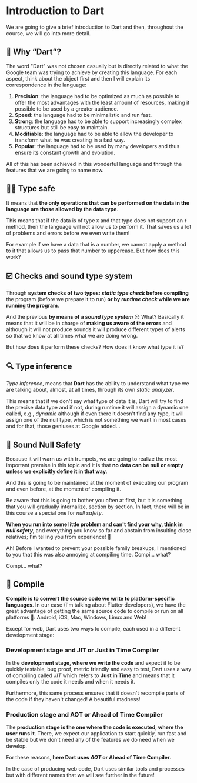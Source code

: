 # Introduction to Dart

We are going to give a brief introduction to Dart and then, throughout the course, we will go into more detail.

## 🎯 Why “Dart”?

The word "Dart" was not chosen casually but is directly related to what the Google team was trying to achieve by creating this language. For each aspect, think about the object first and then I will explain its correspondence in the language:

1. __Precision__: the language had to be optimized as much as possible to offer the most advantages with the least amount of resources, making it possible to be used by a greater audience.
2. __Speed__: the language had to be minimalistic and run fast.
3. __Strong__: the language had to be able to support increasingly complex structures but still be easy to maintain.
4. __Modifiable__: the language had to be able to allow the developer to transform what he was creating in a fast way.
5. __Popular__: the language had to be used by many developers and thus ensure its constant growth and evolution.

All of this has been achieved in this wonderful language and through the features that we are going to name now.

## 👮🏽 Type safe

It means that __the only operations that can be performed on the data in the language are those allowed by the data type__.

This means that if the data is of type `X` and that type does not support an `f` method, then the language will not allow us to perform it. That saves us a lot of problems and errors before we even write them!

For example if we have a data that is a number, we cannot apply a method to it that allows us to pass that number to uppercase.
But how does this work?

## ☑️ Checks and sound type system

Through __system checks of two types: _static type check_ before compiling__ the program (before we prepare it to run) __or by _runtime check_ while we are running the program__.

And the previous __by means of a _sound type system___ 😒 What? Basically it means that it will be in charge of __making us aware of the errors__ and although it will not produce sounds it will produce different types of alerts so that we know at all times what we are doing wrong.

But how does it perform these checks? How does it know what type it is?

## 🔍 Type inference

_Type inference_, means that __Dart__ has the ability to understand what type we are talking about, almost, at all times, through its own _static analyzer_.

This means that if we don't say what type of data it is, Dart will try to find the precise data type and if not, during runtime it will assign a dynamic one called, e.g., _dynamic_ although if even there it doesn't find any type, it will assign one of the null type, which is not something we want in most cases and for that, those geniuses at Google added...

## 📢 Sound Null Safety

Because it will warn us with trumpets, we are going to realize the most important premise in this topic and it is that __no data can be null or empty unless we explicitly define it in that way__.

And this is going to be maintained at the moment of executing our program and even before, at the moment of compiling it.

Be aware that this is going to bother you often at first, but it is something that you will gradually internalize, section by section. In fact, there will be in this course a special one for _null safety_.

__When you run into some little problem and can't find your why, think in _null safety___, and everything you know so far and abstain from insulting close relatives; I'm telling you from experience! 🤣

Ah! Before I wanted to prevent your possible family breakups, I mentioned to you that this was also annoying at compiling time. Compi... what?

Compi... what?

## 🚧 Compile

__Compile is to convert the source code we write to platform-specific languages__. In our case (I'm talking about Flutter developers), we have the great advantage of getting the same source code to compile or run on all platforms 🤩: Android, iOS, Mac, Windows, Linux and Web!

Except for web, Dart uses two ways to compile, each used in a different development stage:

### Development stage and JIT or Just in Time Compiler

In the __development stage, where we write the code__ and expect it to be quickly testable, bug proof, metric friendly and easy to test, Dart uses a way of compiling called _JIT_ which refers to __Just in Time__ and means that it compiles only the code it needs and when it needs it.

Furthermore, this same process ensures that it doesn't recompile parts of the code if they haven't changed! A beautiful madness!

### Production stage and AOT or Ahead of Time Compiler

The __production stage is the one where the code is executed, where the user runs it__.  There, we expect our application to start quickly, run fast and be stable but we don't need any of the features we do need when we develop.

For these reasons, __here Dart uses _AOT_ or Ahead of Time Compiler__.

In the case of producing web code, Dart uses similar tools and processes but with different names that we will see further in the future!
